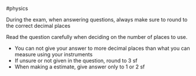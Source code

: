 #physics

During the exam, when answering questions, always make sure to round to the correct decimal places

Read the question carefully when deciding on the number of places to use. 
- You can not give your answer to more decimal places than what you can measure using your instruments
- If unsure or not given in the question, round to 3 sf
- When making a estimate, give answer only to 1 or 2 sf
